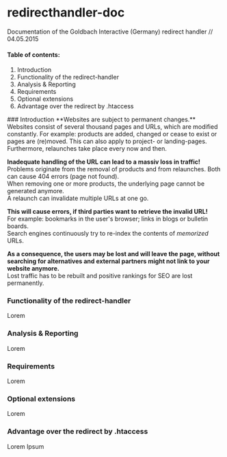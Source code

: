 # redirecthandler-doc
Documentation of the Goldbach Interactive (Germany) redirect handler // 04.05.2015

#### Table of contents:
<ol>
  <li>Introduction</li>
  <li>Functionality of the redirect-handler</li>
  <li>Analysis & Reporting</li>
  <li>Requirements</li>
  <li>Optional extensions</li>
  <li>Advantage over the redirect by .htaccess</li>
</ol>
### Introduction
**Websites are subject to permanent changes.**<br>
Websites consist of several thousand pages and URLs, which are modified constantly. For example: products are added, changed or cease to exist or pages are (re)moved. This can also apply to project- or landing-pages.<br>
Furthermore, relaunches take place every now and then.<br>

**Inadequate handling of the URL can lead to a  massiv loss in traffic!**<br>
Problems originate from the removal of products and from relaunches. Both can cause 404 errors (page not found).<br>
When removing one or more products, the underlying page cannot be generated anymore.<br>
A relaunch can invalidate multiple URLs at one go.<br>

**This will cause errors, if third parties want to retrieve the invalid URL!**<br>
For example: bookmarks in the user's browser; links in blogs or bulletin boards.<br>
Search engines continuously try to re-index the contents of *memorized* URLs.<br>

**As a consequence, the users may be lost and will  leave the page, without searching for alternatives and external partners might not link to your website anymore.**<br>
Lost traffic has to be rebuilt and positive rankings for SEO are lost permanently.

### Functionality of the redirect-handler
Lorem

### Analysis & Reporting
Lorem

### Requirements
Lorem

### Optional extensions
Lorem

### Advantage over the redirect by .htaccess
Lorem Ipsum
